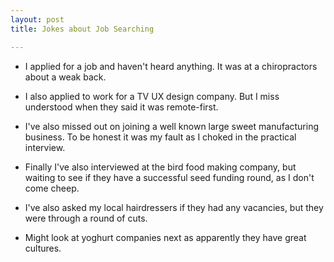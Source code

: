 ```yaml
---
layout: post
title: Jokes about Job Searching

---
```


- I applied for a job and haven't heard anything. It was at a chiropractors about a weak back.

- I also applied to work for a TV UX design company. But I miss understood when they said it was remote-first.

- I've also missed out on joining a well known large sweet manufacturing business. To be honest it was my fault as I choked in the practical interview.

- Finally I've also interviewed at the bird food making company, but waiting to see if they have a successful seed funding round, as I don't come cheep.

- I've also asked my local hairdressers if they had any vacancies, but they were through a round of cuts.

- Might look at yoghurt companies next as apparently they have great cultures.
